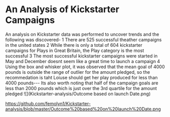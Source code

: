 # An Analysis of Kickstarter Campaigns
An analysis on Kickstarter data was performed  to uncover trends and the following was discovered- 
1 There are 525 successful theather campaigns in the united states 
2 While there is only a total of 604 kickstarter campaigns for Plays in Great Britain, the Play category is the most successful
3 The most successful kickstarter campaigns were started in May and December doesnt seem like a great time to launch a campaign
4 Using the box and whisker plot, it was observed that the mean goal of 4000 pounds is outside the range of outlier for the amount pledged, so the recommedation is taht Loiuse should get her play produced for less than 4000 pounds--- Its also worth noting that half of the campaign goals are less than 2000 pounds which is just over the 3rd quartile for the amount pledged
![](Kickstarter-analysis/Outcome based on launch Date.png)


https://github.com/femolyn1/Kickstarter-analysis/blob/master/Outcome%20based%20on%20launch%20Date.png

